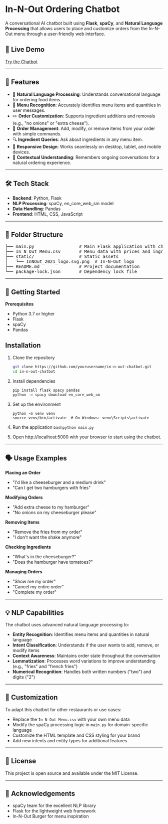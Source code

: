 # In-N-Out Ordering Chatbot
A conversational AI chatbot built using **Flask**, **spaCy**, and **Natural Language Processing** that allows users to place and customize orders from the In-N-Out menu through a user-friendly web interface.

## 🤖 Live Demo
[Try the Chatbot](https://innoutchatbox.onrender.com/) <!-- Replace with your actual deployment link when available -->

---

## 🚀 Features
- 💬 **Natural Language Processing**: Understands conversational language for ordering food items.
- 🍔 **Menu Recognition**: Accurately identifies menu items and quantities in user messages.
- ✏️ **Order Customization**: Supports ingredient additions and removals (e.g., "no onions" or "extra cheese").
- 🛒 **Order Management**: Add, modify, or remove items from your order with simple commands.
- 🔍 **Ingredient Queries**: Ask about ingredients in any menu item.
- 📱 **Responsive Design**: Works seamlessly on desktop, tablet, and mobile devices.
- 🧠 **Contextual Understanding**: Remembers ongoing conversations for a natural ordering experience.

---

## 🛠️ Tech Stack
- **Backend**: Python, Flask
- **NLP Processing**: spaCy, en_core_web_sm model
- **Data Handling**: Pandas
- **Frontend**: HTML, CSS, JavaScript

---

## 📁 Folder Structure
<pre lang="markdown">
├── main.py                 # Main Flask application with chatbot logic
├── In N Out Menu.csv       # Menu data with prices and ingredients
├── static/                 # Static assets
│   └── InNOut_2021_logo.svg.png  # In-N-Out logo
├── README.md               # Project documentation
└── package-lock.json       # Dependency lock file
</pre>

---

## 🚀 Getting Started

**Prerequisites**

* Python 3.7 or higher
* Flask
* spaCy
* Pandas

## Installation

1. Clone the repository

   ```bash
   git clone https://github.com/yourusername/in-n-out-chatbot.git
   cd in-n-out-chatbot

2. Install dependencies
   
   ```bash
   pip install flask spacy pandas
   python -m spacy download en_core_web_sm

3. Set up the environment
   ```bash# Optional: Create and activate a virtual environment
   python -m venv venv
   source venv/bin/activate  # On Windows: venv\Scripts\activate

4. Run the application
   ```bashpython main.py```

5. Open http://localhost:5000 with your browser to start using the chatbot.

---

## 🗣️ Usage Examples

**Placing an Order**
- "I'd like a cheeseburger and a medium drink"
- "Can I get two hamburgers with fries"

**Modifying Orders**
- "Add extra cheese to my hamburger"
- "No onions on my cheeseburger please"

**Removing Items**
- "Remove the fries from my order"
- "I don't want the shake anymore"

**Checking Ingredients**
- "What's in the cheeseburger?"
- "Does the hamburger have tomatoes?"

**Managing Orders**
- "Show me my order"
- "Cancel my entire order"
- "Complete my order"

---

## 💡 NLP Capabilities

The chatbot uses advanced natural language processing to:

* **Entity Recognition**: Identifies menu items and quantities in natural language
* **Intent Classification**: Understands if the user wants to add, remove, or modify items
* **Context Awareness**: Maintains order state throughout the conversation
* **Lemmatization**: Processes word variations to improve understanding (e.g., "fries" and "french fries")
* **Numerical Recognition**: Handles both written numbers ("two") and digits ("2")

---

## 🔧 Customization

To adapt this chatbot for other restaurants or use cases:

* Replace the `In N Out Menu.csv` with your own menu data
* Modify the spaCy processing logic in `main.py` for domain-specific language
* Customize the HTML template and CSS styling for your brand
* Add new intents and entity types for additional features

---

## 📄 License

This project is open source and available under the MIT License.

---

## 🤝 Acknowledgements

* spaCy team for the excellent NLP library
* Flask for the lightweight web framework
* In-N-Out Burger for menu inspiration
